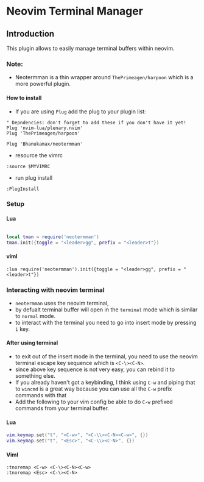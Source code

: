 # Neovim Terminal Manager


## Introduction

This plugin allows to easily manage terminal buffers within neovim.

### Note:
- Neotermman is a thin wrapper around `ThePrimeagen/harpoon` which is a more powerful plugin.

#### How to install

- If you are using `Plug` add the plug to your plugin list:

```viml
" Depndencies: don't forget to add these if you don't have it yet!
Plug 'nvim-lua/plenary.nvim'
Plug 'ThePrimeagen/harpoon'

Plug 'Bhanukamax/neotermman'
```

- resource the vimrc

```viml
:source $MYVIMRC
```

- run plug install

```viml
:PlugInstall
```

### Setup
#### Lua

```lua

local tman = require('neotermman')
tman.init({toggle = "<leader>gg", prefix = "<leader>t"})
```

#### viml

```viml
:lua require('neotermman').init({toggle = "<leader>gg", prefix = "<leader>t"})
```


### Interacting with neovim terminal

- `neotermman` uses the neovim terminal,
- by defualt terminal buffer will open in the `terminal` mode which is similar to `normal` mode.
- to interact with the terminal you need to go into insert mode by pressing `i` key.

#### After using terminal
- to exit out of the insert mode in the terminal, you need to use the neovim terminal escape key sequence which is `<C-\><C-N>`.
- since above key sequence is not very easy, you can rebind it to something else.
- If you already haven't got a keybinding, I think using `C-w` and piping that to `wincmd` is a great way because you can use all the `C-w` prefix commands with that
- Add the following to your vim config be able to do `C-w` prefixed commands from your terminal buffer.

#### Lua

```lua
vim.keymap.set("t", "<C-w>", "<C-\\><C-N><C-w>", {})
vim.keymap.set("t", "<Esc>", "<C-\\><C-N>", {})
```

#### Viml

```viml
:tnoremap <C-w> <C-\><C-N><C-w>
:tnoremap <Esc> <C-\><C-N>
```



